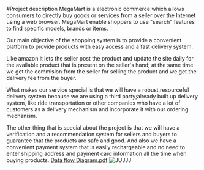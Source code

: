 #Project description
MegaMart is a electronic commerce which allows consumers to directly buy goods or
services from a seller over the Internet using a web browser.
MegaMart enable shoppers to use "search" features to find specific models, brands or items.

Our main objective of the shopping system is to provide a convenient platform to provide products with
easy access and a fast delivery system. 

Like amazon it lets the seller post the product and update the site
daily for the available product that is present on the seller's hand; at the same time we get the commision
from the seller for selling the product and we get the delivery fee from the buyer.

What makes our service special is that we will have a robust,resourceful delivery system because we are
using a third party;already built up delivery system, like ride transportation or other companies who have
a lot of customers as a delivery mechanism and incorporate it with our ordering mechanism.

The other thing that is special about the project is that we will have a verification and a recommendation
system for sellers and buyers to guarantee that the products are safe and good.
And also we have a convenient payment system that is easily rechargeable and no need to enter shipping
address and payment card information all the time when buying products.
[Data flow Diagram.pdf](https://github.com/AASTU-IP-SBG5/Mega-Mart-E-commerce-Website/files/8140657/dfd_tree_table.pdf)
![JUJJJ](https://user-images.githubusercontent.com/62568756/155706043-5242382c-079e-4939-9c17-c67883c523dc.png)
